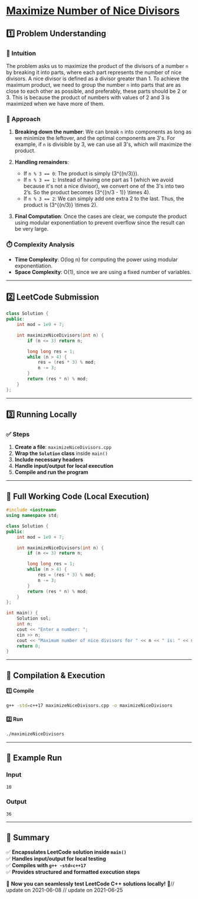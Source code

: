 # **[Maximize Number of Nice Divisors](https://leetcode.com/problems/maximize-number-of-nice-divisors/description/)**  

## **1️⃣ Problem Understanding**  
### **📌 Intuition**  
The problem asks us to maximize the product of the divisors of a number `n` by breaking it into parts, where each part represents the number of nice divisors. A nice divisor is defined as a divisor greater than 1. To achieve the maximum product, we need to group the number `n` into parts that are as close to each other as possible, and preferably, these parts should be 2 or 3. This is because the product of numbers with values of 2 and 3 is maximized when we have more of them.

### **🚀 Approach**  
1. **Breaking down the number**: We can break `n` into components as long as we minimize the leftover, and the optimal components are 3's. For example, if `n` is divisible by 3, we can use all 3's, which will maximize the product.
  
2. **Handling remainders**:
   - If `n % 3 == 0`: The product is simply \(3^{(n/3)}\).
   - If `n % 3 == 1`: Instead of having one part as 1 (which we avoid because it's not a nice divisor), we convert one of the 3's into two 2’s. So the product becomes \(3^{(n/3 - 1)} \times 4\).
   - If `n % 3 == 2`: We can simply add one extra 2 to the last. Thus, the product is \(3^{(n/3)} \times 2\).
   
3. **Final Computation**: Once the cases are clear, we compute the product using modular exponentiation to prevent overflow since the result can be very large.

### **⏱️ Complexity Analysis**  
- **Time Complexity**: O(log n) for computing the power using modular exponentiation.  
- **Space Complexity**: O(1), since we are using a fixed number of variables.  

---  

## **2️⃣ LeetCode Submission**  
```cpp
class Solution {
public:
    int mod = 1e9 + 7;

    int maximizeNiceDivisors(int n) {
        if (n <= 3) return n;

        long long res = 1;
        while (n > 4) {
            res = (res * 3) % mod;
            n -= 3;
        }
        return (res * n) % mod;
    }
};  
```  

---  

## **3️⃣ Running Locally**  
### **✅ Steps**  
1. **Create a file**: `maximizeNiceDivisors.cpp`  
2. **Wrap the `Solution` class** inside `main()`  
3. **Include necessary headers**  
4. **Handle input/output for local execution**  
5. **Compile and run the program**  

---  

## **📝 Full Working Code (Local Execution)**  
```cpp
#include <iostream>
using namespace std;

class Solution {
public:
    int mod = 1e9 + 7;

    int maximizeNiceDivisors(int n) {
        if (n <= 3) return n;

        long long res = 1;
        while (n > 4) {
            res = (res * 3) % mod;
            n -= 3;
        }
        return (res * n) % mod;
    }
};

int main() {
    Solution sol;
    int n;
    cout << "Enter a number: ";
    cin >> n;
    cout << "Maximum number of nice divisors for " << n << " is: " << sol.maximizeNiceDivisors(n) << endl;
    return 0;
}  
```  

---  

## **🔧 Compilation & Execution**  
#### **1️⃣ Compile**  
```bash
g++ -std=c++17 maximizeNiceDivisors.cpp -o maximizeNiceDivisors
```  

#### **2️⃣ Run**  
```bash
./maximizeNiceDivisors
```  

---  

## **🎯 Example Run**  
### **Input**  
```
10
```  
### **Output**  
```
36
```  

---  

## **📌 Summary**  
✅ **Encapsulates LeetCode solution inside `main()`**  
✅ **Handles input/output for local testing**  
✅ **Compiles with `g++ -std=c++17`**  
✅ **Provides structured and formatted execution steps**  

🚀 **Now you can seamlessly test LeetCode C++ solutions locally!** 🚀// update on 2021-06-08
// update on 2021-06-25
